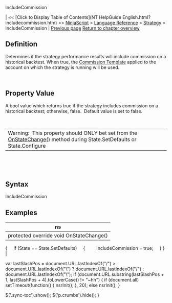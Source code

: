 ﻿










 


IncludeCommission







| &lt;&lt; [Click to Display Table of Contents](NT HelpGuide English.html?includecommission.htm) &gt;&gt;
 [NinjaScript](ninjascript.htm) &gt; [Language Reference](language_reference_wip.htm) &gt; [Strategy](strategy.htm) &gt;
IncludeCommission | [Previous page](exitonsessioncloseseconds.htm)
[Return to chapter overview](strategy.htm)










Definition
----------


Determines if the strategy performance results will include commission on a historical backtest. When true, the [Commission Template](understanding_commissions.htm) applied to the account on which the strategy is running will be used.


 


Property Value
--------------


A bool value which returns true if the strategy includes commission on a historical backtest; otherwise, false.  Default value is set to false.


 




|  |
| --- |
| Warning:  This property should ONLY bet set from the [OnStateChange()](onstatechange.htm) method during State.SetDefaults or State.Configure |



 


 


Syntax
------


IncludeCommission



Examples
--------




| ns |
| --- |
| protected override void OnStateChange()
{
     if (State == State.SetDefaults)
     {
         IncludeCommission = true;
     }
} |






 
 var lastSlashPos = document.URL.lastIndexOf("/") &gt; document.URL.lastIndexOf("\\") ? document.URL.lastIndexOf("/") : document.URL.lastIndexOf("\\");
 if (document.URL.substring(lastSlashPos + 1, lastSlashPos + 4).toLowerCase() != "~hh") {
 if (document.all) setTimeout(function() {
 nsrInit();
 }, 20);
 else nsrInit();
 }
 
 
 $('.sync-toc').show();
 $('p.crumbs').hide();
 }
 
 
 



